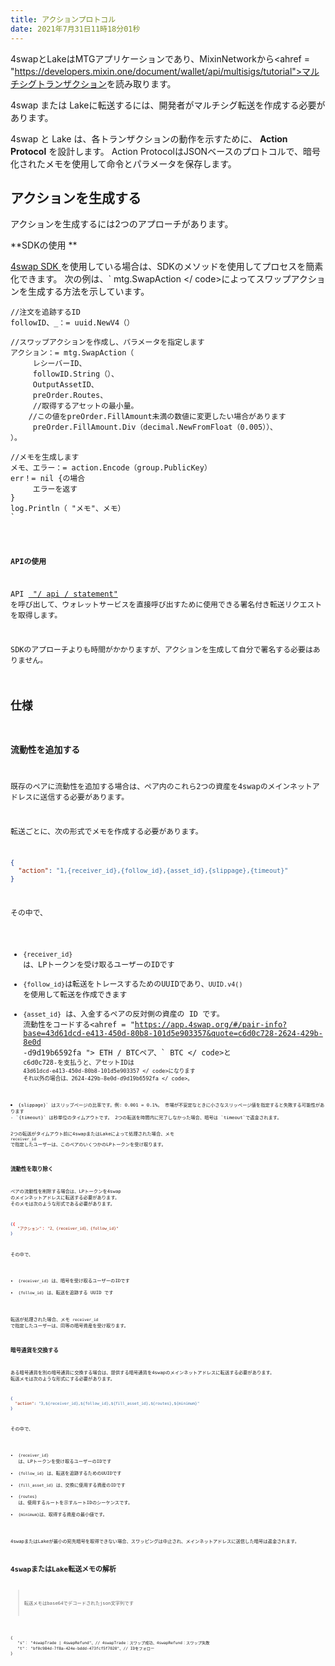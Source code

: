 ```yaml
---
title: アクションプロトコル
date: 2021年7月31日11時18分01秒
---
```


4swapとLakeはMTGアプリケーションであり、MixinNetworkから<ahref = "https://developers.mixin.one/document/wallet/api/multisigs/tutorial">マルチシグトランザクション</a>を読み取ります。

4swap または Lakeに転送するには、開発者がマルチシグ転送を作成する必要があります。

4swap と Lake は、各トランザクションの動作を示すために、 **Action Protocol** を設計します。 Action ProtocolはJSONベースのプロトコルで、暗号化されたメモを使用して命令とパラメータを保存します。

## アクションを生成する

アクションを生成するには2つのアプローチがあります。

**SDKの使用 **

[ 4swap SDK ](https://github.com/fox-one/4swap-sdk-go)を使用している場合は、SDKのメソッドを使用してプロセスを簡素化できます。  次の例は、` mtg.SwapAction </ code>によってスワップアクションを生成する方法を示しています。 </p>

<pre><code class="go">//注文を追跡するID
followID、_：= uuid.NewV4（）

//スワップアクションを作成し、パラメータを指定します
アクション：= mtg.SwapAction（
     レシーバーID、
     followID.String（）、
     OutputAssetID、
     preOrder.Routes、
     //取得するアセットの最小量。 
    //この値をpreOrder.FillAmount未満の数値に変更したい場合があります
     preOrder.FillAmount.Div（decimal.NewFromFloat（0.005））、
）。

//メモを生成します
メモ、エラー：= action.Encode（group.PublicKey）
err！= nil {の場合
     エラーを返す
}
log.Println（ "メモ"、メモ） 
`</pre>

**APIの使用**

API [ "/ api / statement" ](./apis/actions)を呼び出して、ウォレットサービスを直接呼び出すために使用できる署名付き転送リクエストを取得します。

SDKのアプローチよりも時間がかかりますが、アクションを生成して自分で署名する必要はありません。

## 仕様

### 流動性を追加する

既存のペアに流動性を追加する場合は、ペア内のこれら2つの資産を4swapのメインネットアドレスに送信する必要があります。

転送ごとに、次の形式でメモを作成する必要があります。

```json
{
  "action": "1,{receiver_id},{follow_id},{asset_id},{slippage},{timeout}"
}
```

その中で、

- `{receiver_id}` は、LPトークンを受け取るユーザーのIDです
- `{follow_id}`は転送をトレースするためのUUIDであり、`UUID.v4()` を使用して転送を作成できます
- `{asset_id}` は、入金するペアの反対側の資産の ID です。 流動性をコードする<ahref = "https://app.4swap.org/#/pair-info?base=43d61dcd-e413-450d-80b8-101d5e903357&quote=c6d0c728-2624-429b-8e0d -d9d19b6592fa "> ETH / BTCペア</a>、` BTC </ code>と<code> c6d0c728-を支払うと、アセットIDは<code> 43d61dcd-e413-450d-80b8-101d5e903357 </ code>になります それ以外の場合は、2624-429b-8e0d-d9d19b6592fa </ code>。</li>
<li><code>{slippage}` はスリップページの比率です。例: 0.001 = 0.1%。 市場が不安定なときに小さなスリッページ値を指定すると失敗する可能性があります
- `{timeout}` は秒単位のタイムアウトです。 2つの転送を時間内に完了しなかった場合、暗号は `timeout`で返金されます。

2つの転送がタイムアウト前に4swapまたはLakeによって処理された場合、メモ `receiver_id` で指定したユーザーは、このペアのいくつかのLPトークンを受け取ります。


### 流動性を取り除く

ペアの流動性を削除する場合は、LPトークンを4swap のメインネットアドレスに転送する必要があります。 そのメモは次のような形式である必要があります。

```json
{{
   "アクション"： "2、{receiver_id}、{follow_id}"
}
```

その中で、

- `{receiver_id}` は、暗号を受け取るユーザーのIDです
- `{follow_id}` は、転送を追跡する UUID です

転送が処理された場合、メモ `receiver_id` で指定したユーザーは、同等の暗号資産を受け取ります。

### 暗号通貨を交換する

ある暗号通貨を別の暗号通貨に交換する場合は、提供する暗号通貨を4swapのメインネットアドレスに転送する必要があります。 転送メモは次のような形式にする必要があります。

```json
{
  "action": "3,${receiver_id},${follow_id},${fill_asset_id},${routes},${minimum}"
}
```

その中で、

- `{receiver_id}` は、LPトークンを受け取るユーザーのIDです
- `{follow_id}` は、転送を追跡するためのUUIDです
- `{fill_asset_id}` は、交換に使用する資産のIDです
- `{routes}` は、使用するルートを示すルートIDのシーケンスです。
- `{minimum}`は、取得する資産の最小値です。

4swapまたはLakeが最小の宛先暗号を取得できない場合、スワッピングは中止され、メインネットアドレスに送信した暗号は返金されます。

## 4swapまたはLake転送メモの解析

> 転送メモはbase64でデコードされたjson文字列です

```json5

{
   "s"： "4swapTrade | 4swapRefund"、// 4swapTrade：スワップ成功、4swapRefund：スワップ失敗
   "t"： "bf0c984d-7f8a-424e-bddd-473fcf5f7020"、// IDをフォロー
} 
```
